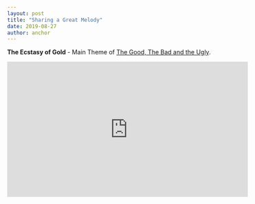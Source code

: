 ```yaml
---
layout: post
title: "Sharing a Great Melody"
date: 2019-08-27
author: anchor
---
```


**The Ecstasy of Gold** - Main Theme of [The Good, The Bad and the Ugly](https://www.youtube.com/watch?v=h1PfrmCGFnk).

<iframe width="560" height="315" src="https://www.youtube.com/embed/LeSJ3UEXWF8" frameborder="0" allow="accelerometer; autoplay; encrypted-media; gyroscope; picture-in-picture" allowfullscreen></iframe>